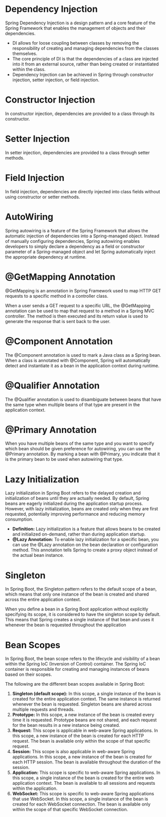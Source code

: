 # Dependency Injection
Spring Dependency Injection is a design pattern and a core feature of the Spring Framework that enables the management of objects and their dependencies.
- DI allows for loose coupling between classes by removing the responsibility of creating and managing dependencies from the classes themselves.
- The core principle of DI is that the dependencies of a class are injected into it from an external source, rather than being created or instantiated within the class.
- Dependency Injection can be achieved in Spring through constructor injection, setter injection, or field injection.

# Constructor Injection
In constructor injection, dependencies are provided to a class through its constructor.

# Setter Injection
In setter injection, dependencies are provided to a class through setter methods.

# Field Injection 
In field injection, dependencies are directly injected into class fields without using constructor or setter methods.

# AutoWiring
Spring autowiring is a feature of the Spring Framework that allows the automatic injection of dependencies into a Spring-managed object. Instead of manually configuring dependencies, Spring autowiring enables developers to simply declare a dependency as a field or constructor parameter of a Spring-managed object and let Spring automatically inject the appropriate dependency at runtime.

# @GetMapping Annotation
@GetMapping is an annotation in Spring Framework used to map HTTP GET requests to a specific method in a controller class.

When a user sends a GET request to a specific URL, the @GetMapping annotation can be used to map that request to a method in a Spring MVC controller. The method is then executed and its return value is used to generate the response that is sent back to the user.

# @Component Annotation
The @Component annotation is used to mark a Java class as a Spring bean. When a class is annotated with @Component, Spring will automatically detect and instantiate it as a bean in the application context during runtime.

# @Qualifier Annotation
The @Qualifier annotation is used to disambiguate between beans that have the same type when multiple beans of that type are present in the application context.

# @Primary Annotation
When you have multiple beans of the same type and you want to specify which bean should be given preference for autowiring, you can use the @Primary annotation. By marking a bean with @Primary, you indicate that it is the primary bean to be used when autowiring that type.

# Lazy Initialization
Lazy initialization in Spring Boot refers to the delayed creation and initialization of beans until they are actually needed. By default, Spring beans are eagerly initialized during the application startup process. However, with lazy initialization, beans are created only when they are first requested, potentially improving performance and reducing memory consumption.
- **Definition:** Lazy initialization is a feature that allows beans to be created and initialized on-demand, rather than during application startup.
- **@Lazy Annotation:** To enable lazy initialization for a specific bean, you can use the @Lazy annotation on the bean declaration or configuration method. This annotation tells Spring to create a proxy object instead of the actual bean instance.

# Singleton
In Spring Boot, the Singleton pattern refers to the default scope of a bean, which means that only one instance of the bean is created and shared across the entire application context.

When you define a bean in a Spring Boot application without explicitly specifying its scope, it is considered to have the singleton scope by default. This means that Spring creates a single instance of that bean and uses it whenever the bean is requested throughout the application

# Bean Scopes
In Spring Boot, the bean scope refers to the lifecycle and visibility of a bean within the Spring IoC (Inversion of Control) container. The Spring IoC container is responsible for creating and managing instances of beans based on their scopes.

The following are the different bean scopes available in Spring Boot:

1. **Singleton (default scope):** In this scope, a single instance of the bean is created for the entire application context. The same instance is returned whenever the bean is requested. Singleton beans are shared across multiple requests and threads.
2. **Prototype:** In this scope, a new instance of the bean is created every time it is requested. Prototype beans are not shared, and each request for the bean results in a new instance being created.
3. **Request:** This scope is applicable in web-aware Spring applications. In this scope, a new instance of the bean is created for each HTTP request. The bean is available only within the scope of that specific request.
4. **Session:** This scope is also applicable in web-aware Spring applications. In this scope, a new instance of the bean is created for each HTTP session. The bean is available throughout the duration of the session.
5. **Application:** This scope is specific to web-aware Spring applications. In this scope, a single instance of the bean is created for the entire web application context. The bean is available to all sessions and requests within the application.
6. **WebSocket:** This scope is specific to web-aware Spring applications that use WebSocket. In this scope, a single instance of the bean is created for each WebSocket connection. The bean is available only within the scope of that specific WebSocket connection.


